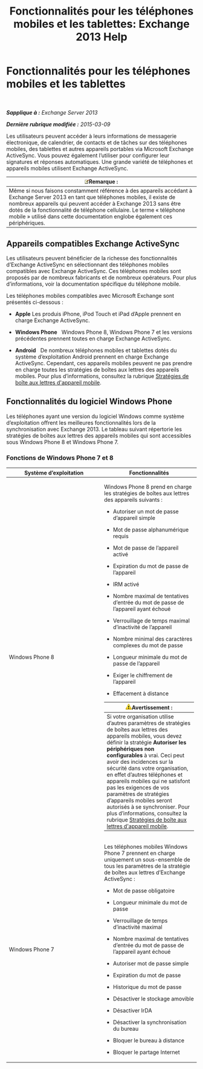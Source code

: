 ﻿---
title: 'Fonctionnalités pour les téléphones mobiles et les tablettes: Exchange 2013 Help'
TOCTitle: Fonctionnalités pour les téléphones mobiles et les tablettes
ms:assetid: ad54d9e6-7a1c-4fb0-b5a9-0b042b98ada3
ms:mtpsurl: https://technet.microsoft.com/fr-fr/library/Bb232162(v=EXCHG.150)
ms:contentKeyID: 50555457
ms.date: 04/24/2018
mtps_version: v=EXCHG.150
ms.translationtype: HT
---

# Fonctionnalités pour les téléphones mobiles et les tablettes

 

_**Sapplique à :** Exchange Server 2013_

_**Dernière rubrique modifiée :** 2015-03-09_

Les utilisateurs peuvent accéder à leurs informations de messagerie électronique, de calendrier, de contacts et de tâches sur des téléphones mobiles, des tablettes et autres appareils portables via Microsoft Exchange ActiveSync. Vous pouvez également l’utiliser pour configurer leur signatures et réponses automatiques. Une grande variété de téléphones et appareils mobiles utilisent Exchange ActiveSync.

<table>
<thead>
<tr class="header">
<th><img src="images/JJ159664.note(EXCHG.150).gif" title="Remarque" alt="Remarque" />Remarque :</th>
</tr>
</thead>
<tbody>
<tr class="odd">
<td>Même si nous faisons constamment référence à des appareils accédant à Exchange Server 2013 en tant que téléphones mobiles, il existe de nombreux appareils qui peuvent accéder à Exchange 2013 sans être dotés de la fonctionnalité de téléphone cellulaire. Le terme « téléphone mobile » utilisé dans cette documentation englobe également ces périphériques.</td>
</tr>
</tbody>
</table>


## Appareils compatibles Exchange ActiveSync

Les utilisateurs peuvent bénéficier de la richesse des fonctionnalités d’Exchange ActiveSync en sélectionnant des téléphones mobiles compatibles avec Exchange ActiveSync. Ces téléphones mobiles sont proposés par de nombreux fabricants et de nombreux opérateurs. Pour plus d’informations, voir la documentation spécifique du téléphone mobile.

Les téléphones mobiles compatibles avec Microsoft Exchange sont présentés ci-dessous :

  - **Apple** Les produis iPhone, iPod Touch et iPad d’Apple prennent en charge Exchange ActiveSync.

  - **Windows Phone**   Windows Phone 8, Windows Phone 7 et les versions précédentes prennent toutes en charge Exchange ActiveSync.

  - **Android**   De nombreux téléphones mobiles et tablettes dotés du système d’exploitation Android prennent en charge Exchange ActiveSync. Cependant, ces appareils mobiles peuvent ne pas prendre en charge toutes les stratégies de boîtes aux lettres des appareils mobiles. Pour plus d’informations, consultez la rubrique [Stratégies de boîte aux lettres d'appareil mobile](mobile-device-mailbox-policies-exchange-2013-help.md).

## Fonctionnalités du logiciel Windows Phone

Les téléphones ayant une version du logiciel Windows comme système d’exploitation offrent les meilleures fonctionnalités lors de la synchronisation avec Exchange 2013. Le tableau suivant répertorie les stratégies de boîtes aux lettres des appareils mobiles qui sont accessibles sous Windows Phone 8 et Windows Phone 7.

### Fonctions de Windows Phone 7 et 8

<table>
<colgroup>
<col style="width: 50%" />
<col style="width: 50%" />
</colgroup>
<thead>
<tr class="header">
<th>Système d’exploitation</th>
<th>Fonctionnalités</th>
</tr>
</thead>
<tbody>
<tr class="odd">
<td><p>Windows Phone 8</p></td>
<td><p>Windows Phone 8 prend en charge les stratégies de boîtes aux lettres des appareils suivants :</p>
<ul>
<li><p>Autoriser un mot de passe d’appareil simple</p></li>
<li><p>Mot de passe alphanumérique requis</p></li>
<li><p>Mot de passe de l’appareil activé</p></li>
<li><p>Expiration du mot de passe de l’appareil</p></li>
<li><p>IRM activé</p></li>
<li><p>Nombre maximal de tentatives d’entrée du mot de passe de l’appareil ayant échoué</p></li>
<li><p>Verrouillage de temps maximal d’inactivité de l’appareil</p></li>
<li><p>Nombre minimal des caractères complexes du mot de passe</p></li>
<li><p>Longueur minimale du mot de passe de l’appareil</p></li>
<li><p>Exiger le chiffrement de l’appareil</p></li>
<li><p>Effacement à distance</p></li>
</ul>
<table>
<thead>
<tr class="header">
<th><img src="images/Bb125224.warning(EXCHG.150).gif" title="Avertissement" alt="Avertissement" />Avertissement :</th>
</tr>
</thead>
<tbody>
<tr class="odd">
<td>Si votre organisation utilise d’autres paramètres de stratégies de boîtes aux lettres des appareils mobiles, vous devez définir la stratégie <strong>Autoriser les périphériques non configurables</strong> à vrai. Ceci peut avoir des incidences sur la sécurité dans votre organisation, en effet d’autres téléphones et appareils mobiles qui ne satisfont pas les exigences de vos paramètres de stratégies d’appareils mobiles seront autorisés à se synchroniser. Pour plus d’informations, consultez la rubrique <a href="mobile-device-mailbox-policies-exchange-2013-help.md">Stratégies de boîte aux lettres d'appareil mobile</a>.</td>
</tr>
</tbody>
</table>

</td>
</tr>
<tr class="even">
<td><p>Windows Phone 7</p></td>
<td><p>Les téléphones mobiles Windows Phone 7 prennent en charge uniquement un sous-ensemble de tous les paramètres de la stratégie de boîtes aux lettres d’Exchange ActiveSync :</p>
<ul>
<li><p>Mot de passe obligatoire</p></li>
<li><p>Longueur minimale du mot de passe</p></li>
<li><p>Verrouillage de temps d’inactivité maximal</p></li>
<li><p>Nombre maximal de tentatives d’entrée du mot de passe de l’appareil ayant échoué</p></li>
<li><p>Autoriser mot de passe simple</p></li>
<li><p>Expiration du mot de passe</p></li>
<li><p>Historique du mot de passe</p></li>
<li><p>Désactiver le stockage amovible</p></li>
<li><p>Désactiver IrDA</p></li>
<li><p>Désactiver la synchronisation du bureau</p></li>
<li><p>Bloquer le bureau à distance</p></li>
<li><p>Bloquer le partage Internet</p></li>
</ul></td>
</tr>
</tbody>
</table>


